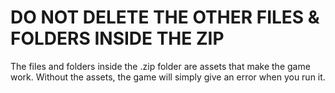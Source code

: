 # DO NOT DELETE THE OTHER FILES & FOLDERS INSIDE THE ZIP
The files and folders inside the .zip folder are assets that make the game work. Without the assets, the game will simply give an error when you run it.
